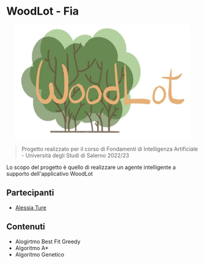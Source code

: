 # WoodLot - Fia


<p align="center">
<img alt="WoodLot" width="460" height="300" src="imageProject/logoWoodLot.jpg">
</p>

> Progetto realizzato per il corso di Fondamenti di Intelligenza Artificiale - Università degli Studi di Salerno 2022/23

Lo scopo del progetto è quello di realizzare un agente intelligente a supporto dell'applicativo WoodLot

## Partecipanti
* [Alessia Ture](https://github.com/a-ture)

## Contenuti 
* Alogirtmo Best Fit Greedy
* Algoritmo A*
* Algoritmo Genetico
